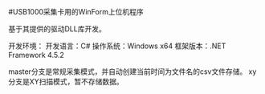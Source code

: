 #USB1000采集卡用的WinForm上位机程序

基于其提供的驱动DLL库开发。

开发环境： 开发语言：C# 操作系统：Windows x64 框架版本：.NET Framework 4.5.2

master分支是常规采集模式，并自动创建当前时间为文件名的csv文件存储。 xy分支是XY扫描模式，暂不存储数据。
